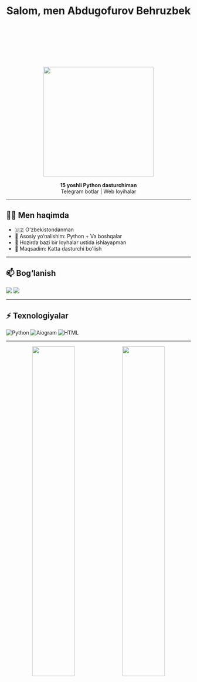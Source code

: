 <h1 align="center">Salom, men Abdugofurov Behruzbek <img src="https://media.giphy.com/media/hvRJCLFzcasrR4ia7z/giphy.gif" width="3%"> </h1>

<p align="center">
  <img src="https://media.giphy.com/media/qgQUggAC3Pfv687qPC/giphy.gif" width="300"/>
</p>

<p align="center">
  <b>15 yoshli Python dasturchiman</b> <br>
  Telegram botlar | Web loyihalar 
</p>

---

## 🧑‍💻 Men haqimda

- 🇺🇿 O'zbekistondanman
- 💼 Asosiy yo‘nalishim: Python + Va boshqalar
- 🔭 Hozirda bazi bir loyhalar ustida ishlayapman
- 🎯 Maqsadim: Katta dasturchi bo'lish

---
## 📫 Bog‘lanish

<p>
  <a href="https://t.me/behruzbek_75"><img src="https://img.shields.io/badge/Telegram-2CA5E0?style=for-the-badge&logo=telegram&logoColor=white" /></a>
  <a href="https://github.com/youngprogrammist"><img src="https://img.shields.io/badge/GitHub-100000?style=for-the-badge&logo=github&logoColor=white" /></a>
</p>

---

## ⚡ Texnologiyalar

![Python](https://img.shields.io/badge/Python-3776AB?style=flat&logo=python&logoColor=white)
![Aiogram](https://img.shields.io/badge/Aiogram-2196F3?style=flat&logo=telegram&logoColor=white)
![HTML](https://img.shields.io/badge/HTML5-e34c26?style=flat&logo=html5&logoColor=white)

---

<p align="center">
  <img src="https://github-readme-stats.vercel.app/api?username=youngprogrammist&show_icons=true&theme=tokyonight" width="48%"/>
  <img src="https://github-readme-streak-stats.herokuapp.com/?user=youngprogrammist&theme=tokyonight" width="48%"/>
</p>
